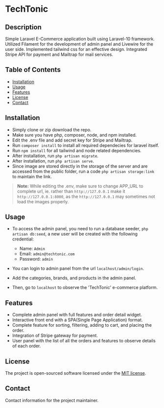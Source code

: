 # TechTonic

## Description

Simple Laravel E-Commerce application built using Laravel-10 framework. Utilized Filament for the development of admin panel and Livewire for the user side. Implemented tailwind css for an effective design. Integrated Stripe API for payment and Mailtrap for mail services.

## Table of Contents

- [Installation](#installation)
- [Usage](#usage)
- [Features](#features)
- [License](#license)
- [Contact](#contact)

## Installation

* Simply clone or zip download the repo.
* Make sure you have php, composer, node, and npm installed.
* Edit the .env file and add secret key for Stripe and Mailtrap.
* Run `composer install` to install all required dependecies for laravel itself.
* Run `npm install` for all tailwind and node related dependencies.
* After installation, run `php artisan migrate`. 
* After installation, run `php artisan serve`. 
* Since image are stored directly in the storage of the server and are accessed from the public folder, run a code `php artisan storage:link` to maintain the link.

> **Note:** While editing the .env, make sure to change APP_URL to complete url, ie. rather than `http://127.0.0.1` make it `http://127.0.0.1:8000`, as the `http://127.0.0.1` may sometimes not load the images properly.


## Usage

* To access the admin panel, you need to run a database seeder, `php artisan db:seed`, a new user will be created with the following credential:
    * Name: `Admin`
    * Email: `admin@techtonic.com`
    * Password: `admin`

* You can login to admin panel from the url `localhost/admin/login`.
* Add the categories, brands, and products in the admin panel.
* Then, go to `localhost` to observe the 'TechTonic' e-commerce platform.


## Features

* Complete admin panel with full features and order detail widget.
* Interactive front end with a SPA(Single Page Application) format.
* Complete feature for sorting, filtering, adding to cart, and placing the order.
* Integration of Stripe gateway for payment.
* User panel with the list of all the orders and features to observe details of each order.


## License

The project is open-sourced software licensed under the [MIT license](https://opensource.org/licenses/MIT).


## Contact

Contact information for the project maintainer.
